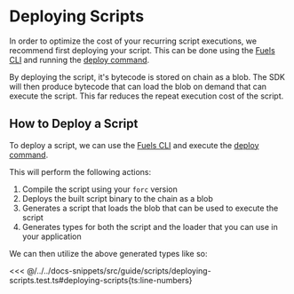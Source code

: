 # Deploying Scripts

In order to optimize the cost of your recurring script executions, we recommend first deploying your script. This can be done using the [Fuels CLI](../fuels-cli/index.md) and running the [deploy command](../fuels-cli/commands#fuels-deploy).

By deploying the script, it's bytecode is stored on chain as a blob. The SDK will then produce bytecode that can load the blob on demand that can execute the script. This far reduces the repeat execution cost of the script.

## How to Deploy a Script

To deploy a script, we can use the [Fuels CLI](../fuels-cli/index.md) and execute the [deploy command](../fuels-cli/commands#fuels-deploy).

This will perform the following actions:

1. Compile the script using your `forc` version
1. Deploys the built script binary to the chain as a blob
1. Generates a script that loads the blob that can be used to execute the script
1. Generates types for both the script and the loader that you can use in your application

We can then utilize the above generated types like so:

<<< @/../../docs-snippets/src/guide/scripts/deploying-scripts.test.ts#deploying-scripts{ts:line-numbers}
